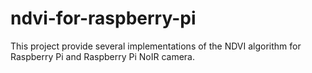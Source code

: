 # ndvi-for-raspberry-pi
This project provide several implementations of the NDVI algorithm for Raspberry Pi and Raspberry Pi NoIR camera.

